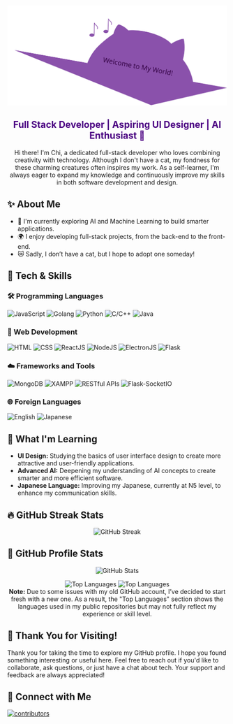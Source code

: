 ![Cat Banner](./resources/banner.svg)

<h2 align="center" style="color: #4B0082">Full Stack Developer | Aspiring UI Designer | AI Enthusiast 🐾</h2>

<div align="center"> Hi there! I'm Chi, a dedicated full-stack developer who loves combining creativity with technology. Although I don't have a cat, my fondness for these charming creatures often inspires my work. As a self-learner, I'm always eager to expand my knowledge and continuously improve my skills in both software development and design. </div>

## ✨ About Me
- 🧠 I'm currently exploring AI and Machine Learning to build smarter applications.
- 🌍 I enjoy developing full-stack projects, from the back-end to the front-end.
- 😿 Sadly, I don’t have a cat, but I hope to adopt one someday!

## 🔮 Tech & Skills
### 🛠️ Programming Languages
![JavaScript](https://img.shields.io/badge/-JavaScript-4B0082?style=flat&logo=javascript) 
![Golang](https://img.shields.io/badge/-Golang-4B0082?style=flat&logo=go)
![Python](https://img.shields.io/badge/-Python-4B0082?style=flat&logo=python) 
![C/C++](https://img.shields.io/badge/-C/C++-4B0082?style=flat&logo=c) 
![Java](https://img.shields.io/badge/-Java-4B0082?style=flat&logo=java)

### 🧩 Web Development
![HTML](https://img.shields.io/badge/-HTML-4B0082?style=flat&logo=html5)
![CSS](https://img.shields.io/badge/-CSS-4B0082?style=flat&logo=css3)
![ReactJS](https://img.shields.io/badge/-ReactJS-4B0082?style=flat&logo=react)
![NodeJS](https://img.shields.io/badge/-NodeJS-4B0082?style=flat&logo=node.js)
![ElectronJS](https://img.shields.io/badge/-ElectronJS-4B0082?style=flat&logo=electron)
![Flask](https://img.shields.io/badge/-Flask-4B0082?style=flat&logo=flask)

### ☁️ Frameworks and Tools
![MongoDB](https://img.shields.io/badge/-MongoDB-4B0082?style=flat&logo=mongodb)
![XAMPP](https://img.shields.io/badge/-XAMPP-4B0082?style=flat&logo=xampp)
![RESTful APIs](https://img.shields.io/badge/-RESTful_APIs-4B0082?style=flat&logo=api)
![Flask-SocketIO](https://img.shields.io/badge/-Flask--SocketIO-4B0082?style=flat&logo=flask)

### 🌐 Foreign Languages
![English](https://img.shields.io/badge/-English-4B0082?style=flat&logo=language)
![Japanese](https://img.shields.io/badge/-Japanese_N5-4B0082?style=flat&logo=japan)

## 🌱 What I'm Learning
- **UI Design:** Studying the basics of user interface design to create more attractive and user-friendly applications.
- **Advanced AI:** Deepening my understanding of AI concepts to create smarter and more efficient software.
- **Japanese Language:** Improving my Japanese, currently at N5 level, to enhance my communication skills.

## 🔥 GitHub Streak Stats

<p align="center">
  <img src="https://github-readme-streak-stats.herokuapp.com/?user=ume-meu&theme=tokyonight&hide_border=true" alt="GitHub Streak">
</p>

## 🌌 GitHub Profile Stats
<p align="center">
  <img src="https://github-readme-stats.vercel.app/api?username=ume-meu&show_icons=true&theme=tokyonight&hide_border=true" alt="GitHub Stats">
</p>

<p align="center">
  <img src="https://github-readme-stats.vercel.app/api/top-langs/?username=ume-meu&layout=compact&theme=tokyonight&hide_border=true" alt="Top Languages">
  <img src="https://github-readme-stats.vercel.app/api/top-langs/?username=nguyenthiyenchi&layout=compact&theme=tokyonight&hide_border=true" alt="Top Languages">
  <br>
  <strong>Note:</strong> Due to some issues with my old GitHub account, I’ve decided to start fresh with a new one. As a result, the "Top Languages" section shows the languages used in my public repositories but may not fully reflect my experience or skill level.
</p>


## 🙏 Thank You for Visiting!

Thank you for taking the time to explore my GitHub profile. I hope you found something interesting or useful here. Feel free to reach out if you'd like to collaborate, ask questions, or just have a chat about tech. Your support and feedback are always appreciated!

## 🐾 Connect with Me

<!-- <div align="center"> -->
<div>
    <a href="https://www.linkedin.com/in/chi-nguyen-7a4b46299/"><img alt="contributors" src="https://img.shields.io/badge/-LinkedIn-4B0082?style=flat&logo=linkedin"></a>
</div>

